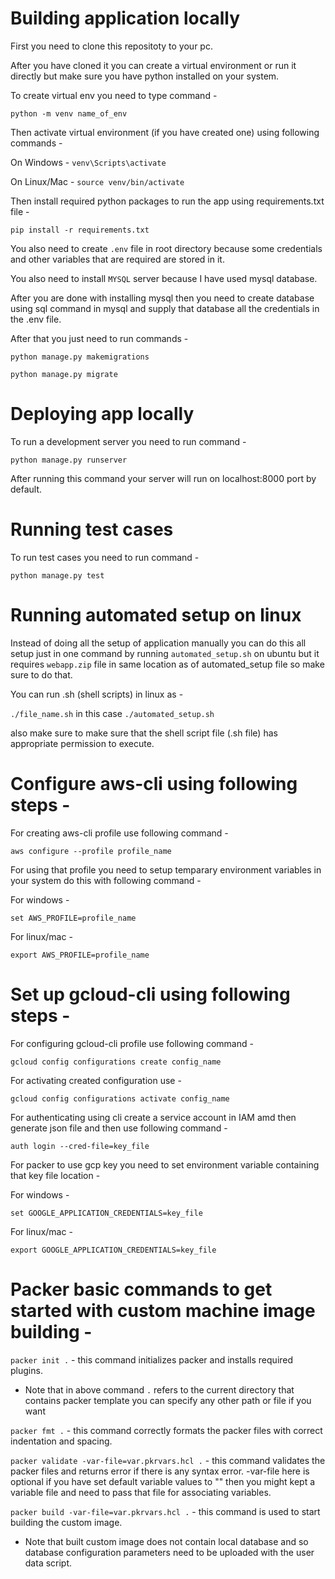 # Building application locally

First you need to clone this repositoty to your pc.

After you have cloned it you can create a virtual environment or run it directly but make sure you have python installed on your system.

To create virtual env you need to type command -

`python -m venv name_of_env`

Then activate virtual environment (if you have created one) using following commands -

On Windows - `venv\Scripts\activate`

On Linux/Mac - `source venv/bin/activate`

Then install required python packages to run the app using requirements.txt file -

`pip install -r requirements.txt`


You also need to create `.env` file in root directory because some credentials and other variables that are required are stored in it.

You also need to install `MYSQL` server because I have used mysql database.

After you are done with installing mysql then you need to create database using sql command in mysql and supply that database all the credentials in the .env file.

After that you just need to run commands -

`python manage.py makemigrations`

`python manage.py migrate`

# Deploying app locally

To run a development server you need to run command -

`python manage.py runserver`

After running this command your server will run on localhost:8000 port by default.

# Running test cases

To run test cases you need to run command -

`python manage.py test`

# Running automated setup on linux

Instead of doing all the setup of application manually you can do this all setup just in one command by running `automated_setup.sh` on ubuntu but it requires `webapp.zip` file in same location as of automated_setup file so make sure to do that.

You can run .sh (shell scripts) in linux as -

`./file_name.sh` in this case `./automated_setup.sh`

also make sure to make sure that the shell script file (.sh file) has appropriate permission to execute.

# Configure aws-cli using following steps -

For creating aws-cli profile use following command -

`aws configure --profile profile_name`

For using that profile you need to setup temparary environment variables in your system do this with following command -

For windows -

`set AWS_PROFILE=profile_name`

For linux/mac -

`export AWS_PROFILE=profile_name`

# Set up gcloud-cli using following steps -

For configuring gcloud-cli profile use following command -

`gcloud config configurations create config_name`

For activating created configuration use -

`gcloud config configurations activate config_name`

For authenticating using cli create a service account in IAM amd then generate json file and then use following command -

`auth login --cred-file=key_file`

For packer to use gcp key you need to set environment variable containing that key file location -

For windows -

`set GOOGLE_APPLICATION_CREDENTIALS=key_file`

For linux/mac -

`export GOOGLE_APPLICATION_CREDENTIALS=key_file`

# Packer basic commands to get started with custom machine image building -

`packer init .` - this command initializes packer and installs required plugins.

- Note that in above command `.` refers to the current directory that contains packer template you can specify any other path or file if you want

`packer fmt .` - this command correctly formats the packer files with correct indentation and spacing.

`packer validate -var-file=var.pkrvars.hcl .` - this command validates the packer files and returns error if there is any syntax error. -var-file here is optional if you have set default variable values to "" then you might kept a variable file and need to pass that file for associating variables.

`packer build -var-file=var.pkrvars.hcl .` - this command is used to start building the custom image. 

- Note that built custom image does not contain local database and so database configuration parameters need to be uploaded with the user data script. 